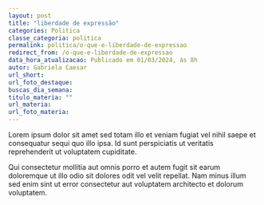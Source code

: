 ```yaml
---
layout: post
title: "liberdade de expressão"
categories: Politica
classe_categoria: politica
permalink: politica/o-que-e-liberdade-de-expressao
redirect_from: /o-que-e-liberdade-de-expressao
data_hora_atualizacao: Publicado em 01/03/2024, às 8h
autor: Gabriela Caesar
url_short: 
url_foto_destaque: 
buscas_dia_semana: 
titulo_materia: ""
url_materia: 
url_foto_materia: 
---
```

Lorem ipsum dolor sit amet sed totam illo et veniam fugiat vel nihil saepe et consequatur sequi quo illo ipsa. Id sunt perspiciatis ut veritatis reprehenderit ut voluptatem cupiditate. 

Qui consectetur mollitia aut omnis porro et autem fugit sit earum doloremque ut illo odio sit dolores odit vel velit repellat. Nam minus illum sed enim sint ut error consectetur aut voluptatem architecto et dolorum voluptatem. 

